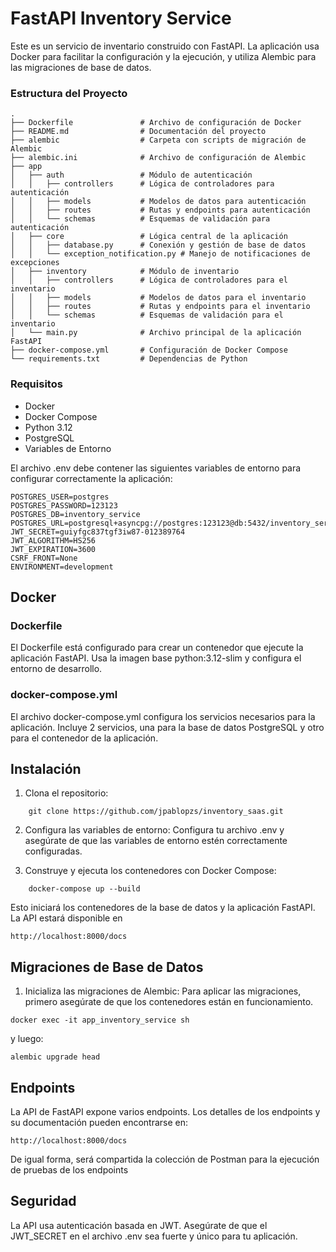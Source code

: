 # FastAPI Inventory Service

Este es un servicio de inventario construido con FastAPI. La aplicación usa Docker para facilitar la configuración y la ejecución, y utiliza Alembic para las migraciones de base de datos.

### Estructura del Proyecto

```text
.
├── Dockerfile               # Archivo de configuración de Docker
├── README.md                # Documentación del proyecto
├── alembic                  # Carpeta con scripts de migración de Alembic
├── alembic.ini              # Archivo de configuración de Alembic
├── app
│   ├── auth                 # Módulo de autenticación
│   │   ├── controllers      # Lógica de controladores para autenticación
│   │   ├── models           # Modelos de datos para autenticación
│   │   ├── routes           # Rutas y endpoints para autenticación
│   │   └── schemas          # Esquemas de validación para autenticación
│   ├── core                 # Lógica central de la aplicación
│   │   ├── database.py      # Conexión y gestión de base de datos
│   │   └── exception_notification.py # Manejo de notificaciones de excepciones
│   ├── inventory            # Módulo de inventario
│   │   ├── controllers      # Lógica de controladores para el inventario
│   │   ├── models           # Modelos de datos para el inventario
│   │   ├── routes           # Rutas y endpoints para el inventario
│   │   └── schemas          # Esquemas de validación para el inventario
│   └── main.py              # Archivo principal de la aplicación FastAPI
├── docker-compose.yml       # Configuración de Docker Compose
└── requirements.txt         # Dependencias de Python
```
### Requisitos
* Docker
* Docker Compose
* Python 3.12
* PostgreSQL
* Variables de Entorno

El archivo .env debe contener las siguientes variables de 
entorno para configurar correctamente la aplicación:

```text 
POSTGRES_USER=postgres
POSTGRES_PASSWORD=123123
POSTGRES_DB=inventory_service
POSTGRES_URL=postgresql+asyncpg://postgres:123123@db:5432/inventory_service
JWT_SECRET=guiyfgc837tgf3iw87-012389764
JWT_ALGORITHM=HS256
JWT_EXPIRATION=3600
CSRF_FRONT=None
ENVIRONMENT=development
```
## Docker
### Dockerfile

El Dockerfile está configurado para crear un contenedor que ejecute la aplicación FastAPI. Usa la imagen base python:3.12-slim y configura el entorno de desarrollo.

### docker-compose.yml

El archivo docker-compose.yml configura los servicios necesarios para la aplicación. Incluye  2 servicios, una para la base de datos PostgreSQL y otro para el contenedor de la aplicación.

## Instalación
1. Clona el repositorio:
```
    git clone https://github.com/jpablopzs/inventory_saas.git
```

2. Configura las variables de entorno:
Configura tu archivo .env y asegúrate de que las variables de entorno estén correctamente configuradas.

3. Construye y ejecuta los contenedores con Docker Compose:

```
    docker-compose up --build
```
Esto iniciará los contenedores de la base de datos y la aplicación FastAPI. La API estará disponible en
 ```   
http://localhost:8000/docs

```
## Migraciones de Base de Datos

1. Inicializa las migraciones de Alembic:
Para aplicar las migraciones, primero asegúrate de que los contenedores están en funcionamiento.

```
docker exec -it app_inventory_service sh
```
 y luego:

 ```
alembic upgrade head
```

## Endpoints
La API de FastAPI expone varios endpoints. Los detalles de los endpoints y su documentación pueden encontrarse en:

 ```   
http://localhost:8000/docs

```
De igual forma, será compartida la colección de Postman  para la ejecución de pruebas de los endpoints 

## Seguridad
La API usa autenticación basada en JWT. Asegúrate de que el JWT_SECRET en el archivo .env sea fuerte y único para tu aplicación.
